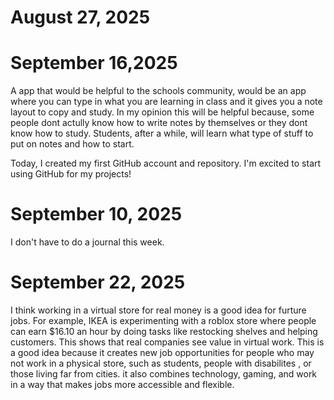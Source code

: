 # August 27, 2025
# September 16,2025 
A app that would be helpful to the schools community, would be an app where you can type in what you are learning in class and it gives you a note layout to copy and study. In my opinion this will be helpful because, some people dont actully know how to write notes by themselves or they dont know how to study. Students, after a while, will learn what type of stuff to put on notes and how to start.

Today, I created my first GitHub account and repository. I'm excited to start using GitHub for my projects!
# September 10, 2025
I don't have to do a journal this week.
# September 22, 2025
I think working in a virtual store for real money is a good idea for furture jobs. For example, IKEA is experimenting with a roblox store where people can earn $16.10 an hour by doing tasks like restocking shelves and helping customers. This shows that real companies see value in virtual work. This is a good idea because it creates new job opportunities for people who may not work in a physical store, such as students, people with disabilites , or those living far from cities. it also combines technology, gaming, and work in a way that makes jobs more accessible and flexible.
